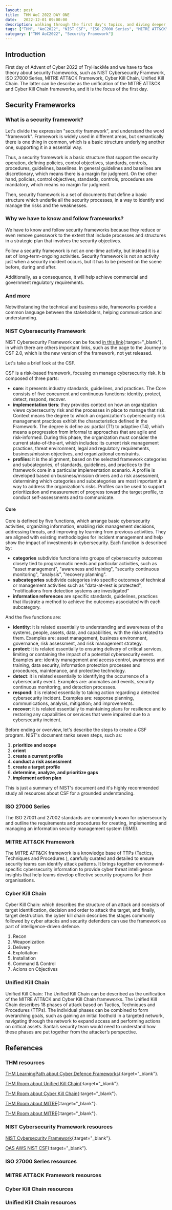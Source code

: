 ```yaml
---
layout: post
title:  THM AoC 2022 DAY ONE
date:   2022-12-01 09:00:00
description: walking through the first day's topics, and diving deeper
tags: ["THM", "AoC2022", "NIST CSF", "ISO 27000 Series", "MITRE ATT&CK", "Cyber Kill Chain", "Unified Kill Chain"]
category: ["THM AoC2022", "Security Framework"]
---
```


## Introduction

First day of Advent of Cyber 2022 of TryHackMe and we have to face theory about security frameworks, such as NIST Cybersecurity Framework, ISO 27000 Series, MITRE ATT&CK Framework, Cyber Kill Chain, Unified Kill Chain. The latter can be describe as the unification of the MITRE ATT&CK and Cyber Kill Chain frameworks, and it is the focus of the first day.

## Security Frameworks

### What is a security framework?

Let's divide the expression "security framework", and understand the word "framework". Framework is widely used in different areas, but semantically there is one thing in common, which is a basic structure underlying another one, supporting it in a essential way.

Thus, a security framework is a basic structure that support the security operation, defining policies, control objectives, standards, controls, procedures, guidelines, baselines. In general guidelines and baselines are discretionary, which means there is a margin for judgment. On the other hand, policies, control objectives, standards, controls, procedures are mandatory, which means no margin for judgment.

Then, security framework is a set of documents that define a basic structure which underlie all the security processes, in a way to identify and manage the risks and the weaknesses.

### Why we have to know and follow frameworks?

We have to know and follow security frameworks because they reduce or even remove guesswork to the extent that include processes and structures in a strategic plan that involves the security objectives.

Follow a security framework is not an one-time activity, but instead it is a set of long-term-ongoing activities. Security framework is not an activity just when a security incident occurs, but it has to be present on the scene before, during and after.

Additionally, as a consequence, it will help achieve commercial and government regulatory requirements.

### And more

Notwithstanding the technical and business side, frameworks provide a common language between the stakeholders, helping communication and understanding.

### NIST Cybersecurity Framework

NIST Cybersecurity Framework can be found [in this link](https://www.nist.gov/cyberframework){:target="_blank"}, in which there are others important links, such as the page to the Journey to CSF 2.0, which is the new version of the framework, not yet released.

Let's take a brief look at the CSF.

CSF is a risk-based framework, focusing on manage cybersecurity risk. It is composed of three parts:

* **core**: it presents industry standards, guidelines, and practices. The Core consists of five concurrent and continuous functions: identity, protect, detect, respond, recover.
* **implementation tiers**: they provides context on how an organization views cybersecurity risk and the processes in place to manage that risk. Context means the degree to which an organization's cybersecurity risk management practices exhibit the characteristics defined in the Framework. The degree is define as: partial (T1) to adaptive (T4), which means a progression from informal to approaches that are agile and risk-informed. During this phase, the organization must consider the current state-of-the-art, which includes: its current risk management practices, threat environment, legal and regulatory requirements, business/mission objectives, and organizational constraints.
* **profiles**:  it is the alignment, based on the selected framework categories and subcategories, of standards, guidelines, and practices to the framework core in a particular implementation scenario. A profile is developed based on business/mission drivers and a risk assessment, determining which categories and subcategories are most important in a way to address the organization's risks. Profiles can be used to support prioritization and measurement of progress toward the target profile, to conduct self-assessments and to communicate.

#### Core

Core is defined by five functions, which arrange basic cybersecurity activities, organizing information, enabling risk management decisions, addressing threats, and improving by learning from previous activities. They are aligned with existing methodologies for incident management
and help show the impact of investments in cybersecurity. Each function is described by: 

* **categories** subdivide functions into groups of cybersecurity outcomes closely tied to programmatic needs and particular activities, such as "asset management", "awareness and training", "security continuous monitoring", "analysis", "recovery planning".
* **subcategories** subdivide categories into specific outcomes of technical or management activities such as "data-at-rest is protected", "notifications from detection systems are investigated"
* **information references** are specific standards, guidelines, practices that illustrate a method to achieve the outcomes associated with each subcategory.

And the five functions are:

* **identity**: it is related essentially to understanding and awareness of the systems, people, assets, data, and capabilities, with the risks related to them. Examples are: asset management, business environment, governance, risk assessment, and risk management strategy.
* **protect**: it is related essentially to ensuring delivery of critical services, limiting or containing the impact of a potential cybersecurity event. Examples are: identity management and access control, awareness and training, data security, information protection processes and procedures, maintenance, and protective technology.
* **detect**: it is related essentially to identifying the occurrence of a cybersecurity event. Examples are: anomalies and events, security continuous monitoring, and detection processes.
* **respond**: it is related essentially to taking action regarding a detected cybersecurity incident. Examples are: response planning, communications, analysis, mitigation; and improvements.
* **recover**: it is related essentially to maintaining plans for resilience and to restoring any capabilities or services that were impaired due to a cybersecurity incident.

Before ending or overview, let's describe the steps to create a CSF program. NIST's document ranks seven steps, such as:

1. **prioritize and scope**
2. **orient**
3. **create a current profile**
4. **conduct a risk assessment**
5. **create a target profile**
6. **determine, analyze, and prioritize gaps**
7. **implement action plan**

This is just a summary of NIST's document and it's highly recommended study all resources about CSF for a grounded understanding.

### ISO 27000 Series

The ISO 27001 and 27002 standards are commonly known for cybersecurity and outline the requirements and procedures for creating, implementing and managing an information security management system (ISMS).

### MITRE ATT&CK Framework

The MITRE ATT&CK framework is a knowledge base of TTPs (Tactics, Techniques and Procedures ), carefully curated and detailed to ensure security teams can identify attack patterns. It brings together environment-specific cybersecurity information to provide cyber threat intelligence insights that help teams develop effective security programs for their organisations.

### Cyber Kill Chain

Cyber Kill Chain: which describes the structure of an attack and consists of target identification, decision and order to attack the target, and finally, target destruction. the cyber kill chain describes the stages commonly followed by cyber attacks and security defenders can use the framework as part of intelligence-driven defence.

1. Recon
2. Weaponization
3. Delivery
4. Exploitation
5. Installation
6. Command & Control
7. Acions on Objectives

### Unified Kill Chain

Unified Kill Chain: The Unified Kill Chain can be described as the unification of the MITRE ATT&CK and Cyber Kill Chain frameworks. The Unified Kill Chain describes 18 phases of attack based on Tactics, Techniques and Procedures (TTPs). The individual phases can be combined to form overarching goals, such as gaining an initial foothold in a targeted network, navigating through the network to expand access and performing actions on critical assets. Santa’s security team would need to understand how these phases are put together from the attacker’s perspective.

## References

### THM resources

[THM LearningPath about Cyber Defence Frameworks](https://tryhackme.com/module/cyber-defence-frameworks){:target="_blank"}.

[THM Room about Unified Kill Chain](https://tryhackme.com/room/unifiedkillchain){:target="_blank"}.

[THM Room about Cyber Kill Chain](https://tryhackme.com/room/cyberkillchainzmt){:target="_blank"}.

[THM Room about MITRE](https://tryhackme.com/room/mitre){:target="_blank"}.

[THM Room about MITRE](https://tryhackme.com/room/mitre){:target="_blank"}.

### NIST Cybersecurity Framework resources

[NIST Cybersecurity Framework](https://www.nist.gov/cyberframework){:target="_blank"}.

[OAS AWS NIST CSF](https://www.oas.org/en/sms/cicte/docs/OAS-AWS-NIST-Cybersecurity-Framework(CSF)-ENG.pdf){:target="_blank"}.

### ISO 27000 Series resources

### MITRE ATT&CK Framework resources

### Cyber Kill Chain resources


### Unified Kill Chain resources

